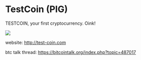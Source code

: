 TestCoin (PIG)
===========

TESTCOIN, your first cryptocurrency. Oink!

<img src='http://i.imgur.com/0ZXku0B.png'>

website: http://test-coin.com

btc talk thread: https://bitcointalk.org/index.php?topic=487017
